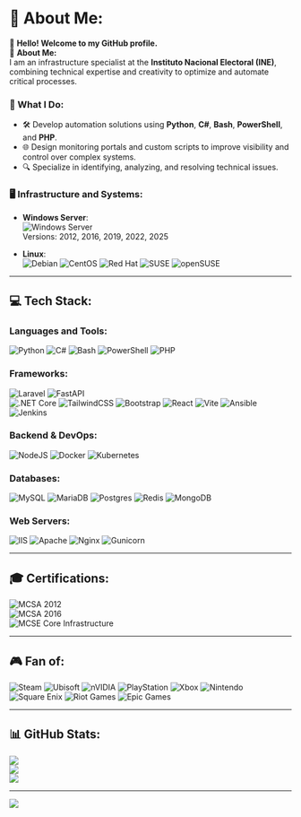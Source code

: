# 💫 About Me:
👋 **Hello! Welcome to my GitHub profile.**  
🎯 **About Me:**  
I am an infrastructure specialist at the **Instituto Nacional Electoral (INE)**, combining technical expertise and creativity to optimize and automate critical processes.  

### 🌟 What I Do:  
- 🛠️ Develop automation solutions using **Python**, **C#**, **Bash**, **PowerShell**, and **PHP**.  
- 🌐 Design monitoring portals and custom scripts to improve visibility and control over complex systems.  
- 🔍 Specialize in identifying, analyzing, and resolving technical issues.  

### 🖥️ Infrastructure and Systems:  
- **Windows Server**:  
  ![Windows Server](https://img.shields.io/badge/Windows%20Server-%230078D6.svg?style=for-the-badge&logo=windows&logoColor=white)  
  Versions: 2012, 2016, 2019, 2022, 2025  

- **Linux**:  
  ![Debian](https://img.shields.io/badge/Debian-%23A81D33.svg?style=for-the-badge&logo=debian&logoColor=white)  ![CentOS](https://img.shields.io/badge/CentOS-%23262577.svg?style=for-the-badge&logo=centos&logoColor=white)  ![Red Hat](https://img.shields.io/badge/Red%20Hat-%23EE0000.svg?style=for-the-badge&logo=redhat&logoColor=white)  ![SUSE](https://img.shields.io/badge/SUSE-%2364B345.svg?style=for-the-badge&logo=suse&logoColor=white)  ![openSUSE](https://img.shields.io/badge/openSUSE-%2364B345.svg?style=for-the-badge&logo=opensuse&logoColor=white)  

---

## 💻 Tech Stack:

### Languages and Tools:
![Python](https://img.shields.io/badge/python-3670A0?style=for-the-badge&logo=python&logoColor=ffdd54) ![C#](https://img.shields.io/badge/c%23-%23239120.svg?style=for-the-badge&logo=csharp&logoColor=white)  ![Bash](https://img.shields.io/badge/bash_script-%23121011.svg?style=for-the-badge&logo=gnu-bash&logoColor=white) ![PowerShell](https://img.shields.io/badge/PowerShell-%235391FE.svg?style=for-the-badge&logo=powershell&logoColor=white)  ![PHP](https://img.shields.io/badge/php-%23777BB4.svg?style=for-the-badge&logo=php&logoColor=white)  

### Frameworks:
![Laravel](https://img.shields.io/badge/laravel-%23FF2D20.svg?style=for-the-badge&logo=laravel&logoColor=white)  ![FastAPI](https://img.shields.io/badge/FastAPI-005571?style=for-the-badge&logo=fastapi)  
![.NET Core](https://img.shields.io/badge/.NET%20Core-512BD4?style=for-the-badge&logo=.net&logoColor=white)  ![TailwindCSS](https://img.shields.io/badge/TailwindCSS-%2338B2AC.svg?style=for-the-badge&logo=tailwind-css&logoColor=white) 
![Bootstrap](https://img.shields.io/badge/Bootstrap-%23563D7C.svg?style=for-the-badge&logo=bootstrap&logoColor=white)  ![React](https://img.shields.io/badge/React-%2361DAFB.svg?style=for-the-badge&logo=react&logoColor=black)  ![Vite](https://img.shields.io/badge/Vite-%23646CFF.svg?style=for-the-badge&logo=vite&logoColor=white)  ![Ansible](https://img.shields.io/badge/Ansible-%23EE0000.svg?style=for-the-badge&logo=ansible&logoColor=white)  ![Jenkins](https://img.shields.io/badge/Jenkins-%232C5263.svg?style=for-the-badge&logo=jenkins&logoColor=white)  


### Backend & DevOps:
![NodeJS](https://img.shields.io/badge/node.js-6DA55F?style=for-the-badge&logo=node.js&logoColor=white)  ![Docker](https://img.shields.io/badge/docker-%230db7ed.svg?style=for-the-badge&logo=docker&logoColor=white) ![Kubernetes](https://img.shields.io/badge/kubernetes-%23326ce5.svg?style=for-the-badge&logo=kubernetes&logoColor=white)  

### Databases:
![MySQL](https://img.shields.io/badge/mysql-4479A1.svg?style=for-the-badge&logo=mysql&logoColor=white)  ![MariaDB](https://img.shields.io/badge/MariaDB-003545?style=for-the-badge&logo=mariadb&logoColor=white)  ![Postgres](https://img.shields.io/badge/postgres-%23316192.svg?style=for-the-badge&logo=postgresql&logoColor=white)  ![Redis](https://img.shields.io/badge/redis-%23DD0031.svg?style=for-the-badge&logo=redis&logoColor=white)  ![MongoDB](https://img.shields.io/badge/mongodb-%2347A248.svg?style=for-the-badge&logo=mongodb&logoColor=white)  

### Web Servers:
![IIS](https://img.shields.io/badge/IIS-%230078D6.svg?style=for-the-badge&logo=microsoft&logoColor=white) ![Apache](https://img.shields.io/badge/Apache-%23D42029.svg?style=for-the-badge&logo=apache&logoColor=white)  ![Nginx](https://img.shields.io/badge/nginx-%23009639.svg?style=for-the-badge&logo=nginx&logoColor=white)  ![Gunicorn](https://img.shields.io/badge/Gunicorn-%298729.svg?style=for-the-badge&logo=gunicorn&logoColor=white)  

---

## 🎓 Certifications:
![MCSA 2012](https://img.shields.io/badge/MCSA%3A%20Windows%20Server%202012-%230078D6.svg?style=for-the-badge&logo=microsoft&logoColor=white)  
![MCSA 2016](https://img.shields.io/badge/MCSA%3A%20Windows%20Server%202016-%230078D6.svg?style=for-the-badge&logo=microsoft&logoColor=white)  
![MCSE Core Infrastructure](https://img.shields.io/badge/MCSE%3A%20Core%20Infrastructure-%230078D6.svg?style=for-the-badge&logo=microsoft&logoColor=white)  

---

## 🎮 Fan of:
![Steam](https://img.shields.io/badge/steam-%23000000.svg?style=for-the-badge&logo=steam&logoColor=white)  ![Ubisoft](https://img.shields.io/badge/Ubisoft-%23F5F5F5.svg?style=for-the-badge&logo=Ubisoft&logoColor=black)  ![nVIDIA](https://img.shields.io/badge/nVIDIA-%2376B900.svg?style=for-the-badge&logo=nVIDIA&logoColor=white)  ![PlayStation](https://img.shields.io/badge/PlayStation-%230070D1.svg?style=for-the-badge&logo=PlayStation&logoColor=white)  ![Xbox](https://img.shields.io/badge/Xbox-%23107C10.svg?style=for-the-badge&logo=Xbox&logoColor=white)  ![Nintendo](https://img.shields.io/badge/Nintendo-%23E60012.svg?style=for-the-badge&logo=Nintendo&logoColor=white)  ![Square Enix](https://img.shields.io/badge/SquareEnix-%23ED1C24.svg?style=for-the-badge&logo=SquareEnix&logoColor=white)  ![Riot Games](https://img.shields.io/badge/Riot%20Games-D32936.svg?style=for-the-badge&logo=riotgames&logoColor=white)  ![Epic Games](https://img.shields.io/badge/Epic%20Games-%23000000.svg?style=for-the-badge&logo=Epic%20Games&logoColor=white)  

---

## 📊 GitHub Stats:
![](https://github-readme-stats.vercel.app/api?username=revotk&theme=tokyonight&hide_border=false&include_all_commits=true&count_private=true)  
![](https://github-readme-streak-stats.herokuapp.com/?user=revotk&theme=tokyonight&hide_border=false)  
![](https://github-readme-stats.vercel.app/api/top-langs/?username=revotk&theme=tokyonight&hide_border=false&include_all_commits=true&count_private=true&layout=compact)  

---

[![](https://visitcount.itsvg.in/api?id=revotk&icon=0&color=0)](https://visitcount.itsvg.in)  
